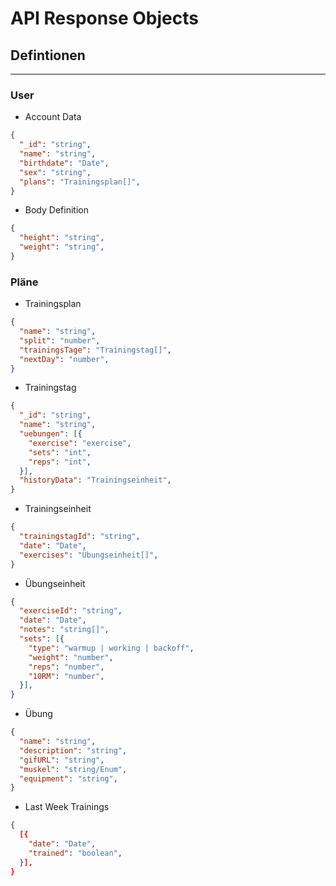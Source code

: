 # API Response Objects

## Defintionen

---

### User

- Account Data

```json
{
  "_id": "string",
  "name": "string",
  "birthdate": "Date",
  "sex": "string",
  "plans": "Trainingsplan[]",
}
```

- Body Definition

```json
{
  "height": "string",
  "weight": "string",
}
```

### Pläne

- Trainingsplan

```json
{
  "name": "string",
  "split": "number",
  "trainingsTage": "Trainingstag[]",
  "nextDay": "number",
}
```

- Trainingstag

```json
{
  "_id": "string",
  "name": "string",
  "uebungen": [{
    "exercise": "exercise",
    "sets": "int",
    "reps": "int",
  }],
  "historyData": "Trainingseinheit",
}
```

- Trainingseinheit

```json
{
  "trainingstagId": "string",
  "date": "Date",
  "exercises": "Übungseinheit[]",
}
```

- Übungseinheit

```json
{
  "exerciseId": "string",
  "date": "Date", 
  "notes": "string[]",
  "sets": [{
    "type": "warmup | working | backoff",
    "weight": "number",
    "reps": "number",
    "10RM": "number",
  }],
}
```

- Übung

```json
{
  "name": "string",
  "description": "string",
  "gifURL": "string",
  "muskel": "string/Enum",
  "equipment": "string",
}
```

- Last Week Trainings

```json
{
  [{
    "date": "Date",
    "trained": "boolean",
  }],
}
```
